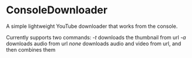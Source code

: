 # ConsoleDownloader
A simple lightweight YouTube downloader that works from the console.

Currently supports two commands:
  *-t* downloads the thumbnail from url
  *-a* downloads audio from url
  *none* downloads audio and video from url, and then combines them

